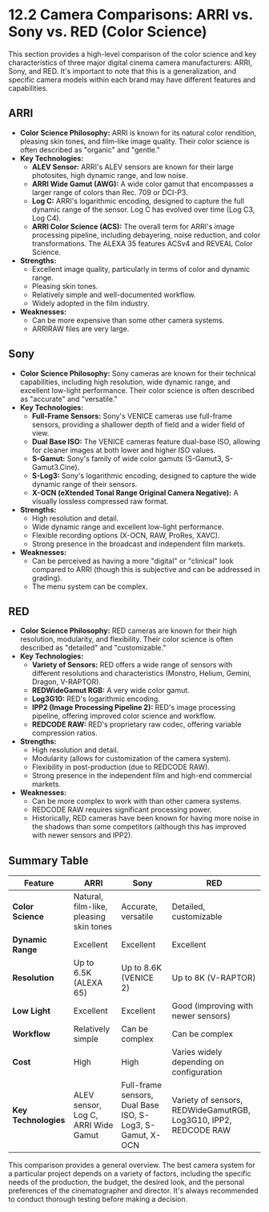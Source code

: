 # 12.2 Camera Comparisons: ARRI vs. Sony vs. RED (Color Science)

This section provides a high-level comparison of the color science and key characteristics of three major digital cinema camera manufacturers: ARRI, Sony, and RED. It's important to note that this is a generalization, and specific camera models within each brand may have different features and capabilities.

## ARRI

*   **Color Science Philosophy:** ARRI is known for its natural color rendition, pleasing skin tones, and film-like image quality. Their color science is often described as "organic" and "gentle."
*   **Key Technologies:**
    *   **ALEV Sensor:** ARRI's ALEV sensors are known for their large photosites, high dynamic range, and low noise.
    *   **ARRI Wide Gamut (AWG):** A wide color gamut that encompasses a larger range of colors than Rec. 709 or DCI-P3.
    *   **Log C:** ARRI's logarithmic encoding, designed to capture the full dynamic range of the sensor. Log C has evolved over time (Log C3, Log C4).
    *   **ARRI Color Science (ACS):** The overall term for ARRI's image processing pipeline, including debayering, noise reduction, and color transformations. The ALEXA 35 features ACSv4 and REVEAL Color Science.
*   **Strengths:**
    *   Excellent image quality, particularly in terms of color and dynamic range.
    *   Pleasing skin tones.
    *   Relatively simple and well-documented workflow.
    *   Widely adopted in the film industry.
*   **Weaknesses:**
    *   Can be more expensive than some other camera systems.
    *   ARRIRAW files are very large.

## Sony

*   **Color Science Philosophy:** Sony cameras are known for their technical capabilities, including high resolution, wide dynamic range, and excellent low-light performance. Their color science is often described as "accurate" and "versatile."
*   **Key Technologies:**
    *   **Full-Frame Sensors:** Sony's VENICE cameras use full-frame sensors, providing a shallower depth of field and a wider field of view.
    *   **Dual Base ISO:** The VENICE cameras feature dual-base ISO, allowing for cleaner images at both lower and higher ISO values.
    *   **S-Gamut:** Sony's family of wide color gamuts (S-Gamut3, S-Gamut3.Cine).
    *   **S-Log3:** Sony's logarithmic encoding, designed to capture the wide dynamic range of their sensors.
    *   **X-OCN (eXtended Tonal Range Original Camera Negative):** A visually lossless compressed raw format.
*   **Strengths:**
    *   High resolution and detail.
    *   Wide dynamic range and excellent low-light performance.
    *   Flexible recording options (X-OCN, RAW, ProRes, XAVC).
    *   Strong presence in the broadcast and independent film markets.
*   **Weaknesses:**
    *   Can be perceived as having a more "digital" or "clinical" look compared to ARRI (though this is subjective and can be addressed in grading).
    *   The menu system can be complex.

## RED

*   **Color Science Philosophy:** RED cameras are known for their high resolution, modularity, and flexibility. Their color science is often described as "detailed" and "customizable."
*   **Key Technologies:**
    *   **Variety of Sensors:** RED offers a wide range of sensors with different resolutions and characteristics (Monstro, Helium, Gemini, Dragon, V-RAPTOR).
    *   **REDWideGamut RGB:** A very wide color gamut.
    *   **Log3G10:** RED's logarithmic encoding.
    *   **IPP2 (Image Processing Pipeline 2):** RED's image processing pipeline, offering improved color science and workflow.
    *   **REDCODE RAW:** RED's proprietary raw codec, offering variable compression ratios.
*   **Strengths:**
    *   High resolution and detail.
    *   Modularity (allows for customization of the camera system).
    *   Flexibility in post-production (due to REDCODE RAW).
    *   Strong presence in the independent film and high-end commercial markets.
*   **Weaknesses:**
    *   Can be more complex to work with than other camera systems.
    *   REDCODE RAW requires significant processing power.
    *   Historically, RED cameras have been known for having more noise in the shadows than some competitors (although this has improved with newer sensors and IPP2).

## Summary Table

| Feature          | ARRI                               | Sony                                  | RED                                     |
| ---------------- | ---------------------------------- | ------------------------------------- | --------------------------------------- |
| **Color Science** | Natural, film-like, pleasing skin tones | Accurate, versatile                   | Detailed, customizable                  |
| **Dynamic Range** | Excellent                          | Excellent                             | Excellent                             |
| **Resolution**   | Up to 6.5K (ALEXA 65)              | Up to 8.6K (VENICE 2)                 | Up to 8K (V-RAPTOR)                     |
| **Low Light**    | Excellent                          | Excellent                             | Good (improving with newer sensors)     |
| **Workflow**     | Relatively simple                  | Can be complex                        | Can be complex                          |
| **Cost**         | High                               | High                                  | Varies widely depending on configuration |
| **Key Technologies**| ALEV sensor, Log C, ARRI Wide Gamut | Full-frame sensors, Dual Base ISO, S-Log3, S-Gamut, X-OCN | Variety of sensors, REDWideGamutRGB, Log3G10, IPP2, REDCODE RAW |

This comparison provides a general overview. The best camera system for a particular project depends on a variety of factors, including the specific needs of the production, the budget, the desired look, and the personal preferences of the cinematographer and director. It's always recommended to conduct thorough testing before making a decision.
